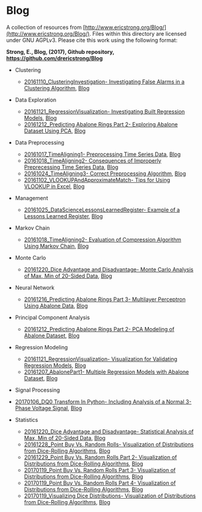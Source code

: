 # Blog
A collection of resources from [http://www.ericstrong.org/Blog/](http://www.ericstrong.org/Blog/). Files within this directory are licensed under GNU AGPLv3. Please cite this work using the following format:

**Strong, E., Blog, (2017), Github repository, https://github.com/drericstrong/Blog**

* Clustering
  * [20161110_ClusteringInvestigation- Investigating False Alarms in a Clustering Algorithm](https://github.com/drericstrong/Blog/blob/master/20161110_ClusteringInvestigation.ipynb), [Blog](http://ericstrong.org/clustering-investigation/)

* Data Exploration
  * [20161121_RegressionVisualization- Investigating Built Regression Models](https://github.com/drericstrong/Blog/blob/master/20161121_RegressionVisualization.ipynb), [Blog](http://ericstrong.org/multiple-regression-verification-visualization/)
  * [20161212_Predicting Abalone Rings Part 2- Exploring Abalone Dataset Using PCA](https://github.com/drericstrong/Blog/blob/master/20161212_Predicting%20Abalone%20Rings%20Part%202.ipynb), [Blog](http://ericstrong.org/predicting-abalone-rings-part-2/)

* Data Preprocessing
  * [20161017_TimeAligning1- Preprocessing Time Series Data](https://github.com/drericstrong/Blog/blob/master/20161017_TimeAligning1.ipynb), [Blog](http://ericstrong.org/time-aligning-part-1/)
  * [20161018_TimeAligning2- Consequences of Improperly Preprecessing Time Series Data](https://github.com/drericstrong/Blog/blob/master/20161018_TimeAligning2.ipynb), [Blog](http://ericstrong.org/time-aligning-part-2-markov-simulation/)
  * [20161024_TimeAligning3- Correct Preprocessing Algorithm](https://github.com/drericstrong/Blog/blob/master/20161018_TimeAligning2.ipynb), [Blog](http://ericstrong.org/time-aligning-part-3-preprocessing-algorithm/)
  * [20161102_VLOOKUPAndApproximateMatch- Tips for Using VLOOKUP in Excel](https://github.com/drericstrong/Blog/blob/master/20161102_VLOOKUPAndApproximateMatch.xlsx), [Blog](http://ericstrong.org/vlookup-and-approximate-match/)
  
* Management
  * [20161025_DataScienceLessonsLearnedRegister- Example of a Lessons Learned Register](https://github.com/drericstrong/Blog/blob/master/20161025_DataScienceLessonsLearnedRegister.xlsx), [Blog](http://ericstrong.org/98-2/)
  
* Markov Chain
  * [20161018_TimeAligning2- Evaluation of Compression Algorithm Using Markov Chain](https://github.com/drericstrong/Blog/blob/master/20161018_TimeAligning2.ipynb), [Blog](http://ericstrong.org/time-aligning-part-2-markov-simulation/)

* Monte Carlo
  * [20161220_Dice Advantage and Disadvantage- Monte Carlo Analysis of Max, Min of 20-Sided Data](https://github.com/drericstrong/Blog/blob/master/20161220_Dice%20Advantage%20and%20Disadvantage.ipynb), [Blog](http://ericstrong.org/dice-advantage-and-disadvantage/)

* Neural Network
  * [20161216_Predicting Abalone Rings Part 3- Multilayer Perceptron Using Abalone Data](https://github.com/drericstrong/Blog/blob/master/20161216_Predicting%20Abalone%20Rings%20Part%203.ipynb), [Blog](http://ericstrong.org/predicting-abalone-rings-part-3-multilayer-perceptron/)

* Principal Component Analysis
  * [20161212_Predicting Abalone Rings Part 2- PCA Modeling of Abalone Dataset](https://github.com/drericstrong/Blog/blob/master/20161212_Predicting%20Abalone%20Rings%20Part%202.ipynb), [Blog](http://ericstrong.org/predicting-abalone-rings-part-2/)

* Regression Modeling
  * [20161121_RegressionVisualization- Visualization for Validating Regression Models](https://github.com/drericstrong/Blog/blob/master/20161121_RegressionVisualization.ipynb), [Blog](http://ericstrong.org/multiple-regression-verification-visualization/)
  * [20161207_AbalonePart1- Multiple Regression Models with Abalone Dataset](https://github.com/drericstrong/Blog/blob/master/20161207_AbalonePart1.ipynb), [Blog](http://ericstrong.org/predicting-abalone-rings-part-1/)
  
* Signal Processing
 * [20170106_DQ0 Transform In Python- Including Analysis of a Normal 3-Phase Voltage Signal](https://github.com/drericstrong/Blog/blob/master/20170106_DQ0TransformInPython.ipynb), [Blog](http://ericstrong.org/dq0-transform-in-python/)
  
* Statistics
  * [20161220_Dice Advantage and Disadvantage- Statistical Analysis of Max, Min of 20-Sided Data](https://github.com/drericstrong/Blog/blob/master/20161220_Dice%20Advantage%20and%20Disadvantage.ipynb), [Blog](http://ericstrong.org/dice-advantage-and-disadvantage/)
  * [20161228_Point Buy Vs. Random Rolls- Visualization of Distributions from Dice-Rolling Algorithms](https://github.com/drericstrong/Blog/blob/master/20161228_PointBuyVsRandomRolls.ipynb), [Blog](http://ericstrong.org/point-buy-vs-random-rolls/)
  * [20161229_Point Buy Vs. Random Rolls Part 2- Visualization of Distributions from Dice-Rolling Algorithms](https://github.com/drericstrong/Blog/blob/master/20161229_PointBuyVsRandomRollsPart2.ipynb), [Blog](http://ericstrong.org/point-buy-vs-random-rolls-part-2/)
  * [20170119_Point Buy Vs. Random Rolls Part 3- Visualization of Distributions from Dice-Rolling Algorithms](https://github.com/drericstrong/Blog/blob/master/20170119_PointBuyVsRandomRollsPart3.ipynb), [Blog](http://ericstrong.org/point-buy-vs-random-rolls-part-3/)
  * [20170119_Point Buy Vs. Random Rolls Part 4- Visualization of Distributions from Dice-Rolling Algorithms](https://github.com/drericstrong/Blog/blob/master/20170119_PointBuyVsRandomRollsPart4.ipynb), [Blog](http://ericstrong.org/point-buy-vs-random-rolls-part-4/)
  * [20170119_Visualizing Dice Distributions- Visualization of Distributions from Dice-Rolling Algorithms](https://github.com/drericstrong/Blog/blob/master/20170119_Visualizing%20Dice%20Distributions.ipynb), [Blog](http://ericstrong.org/visualizing-dice-distributions/)
  
